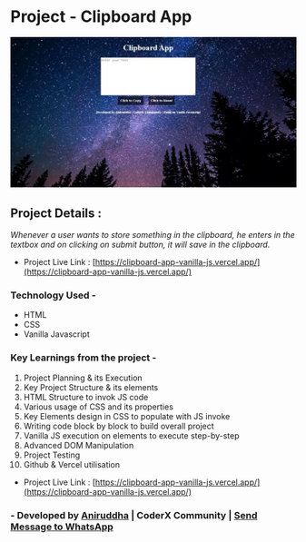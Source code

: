 # Project - Clipboard App

![Project-Image](/Asset/proj-img.jpg)

## Project Details :

_Whenever a user wants to store something in the clipboard, he enters in the textbox and on clicking on submit button, it will save in the clipboard._

- Project Live Link : [https://clipboard-app-vanilla-js.vercel.app/](https://clipboard-app-vanilla-js.vercel.app/)

### Technology Used -

- HTML
- CSS
- Vanilla Javascript

### Key Learnings from the project -

1. Project Planning & its Execution
2. Key Project Structure & its elements
3. HTML Structure to invok JS code
4. Various usage of CSS and its properties
5. Key Elements design in CSS to populate with JS invoke
6. Writing code block by block to build overall project
7. Vanilla JS execution on elements to execute step-by-step
8. Advanced DOM Manipulation
9. Project Testing
10. Github & Vercel utilisation

- Project Live Link : [https://clipboard-app-vanilla-js.vercel.app/](https://clipboard-app-vanilla-js.vercel.app/)

### - Developed by [Aniruddha](https://github.com/AniruddhaDas1) | CoderX Community | [Send Message to WhatsApp](https://wa.me/9123987124)
